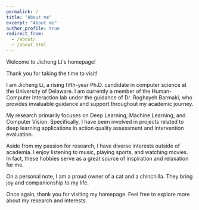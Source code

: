 ```yaml
---
permalink: /
title: "About me"
excerpt: "About me"
author_profile: true
redirect_from: 
  - /about/
  - /about.html
---
```


Welcome to Jicheng Li's homepage!

Thank you for taking the time to visit!

I am Jicheng Li, a rising fifth-year Ph.D. candidate in computer science at the University of Delaware. I am currently a member of the Human-Computer Interaction lab under the guidance of Dr. Roghayeh Barmaki, who provides invaluable guidance and support throughout my academic journey.

My research primarily focuses on Deep Learning, Machine Learning, and Computer Vision. Specifically, I have been involved in projects related to deep learning applications in action quality assessment and intervention evaluation.

Aside from my passion for research, I have diverse interests outside of academia. I enjoy listening to music, playing sports, and watching movies. In fact, these hobbies serve as a great source of inspiration and relaxation for me.

On a personal note, I am a proud owner of a cat and a chinchilla. They bring joy and companionship to my life.

Once again, thank you for visiting my homepage. Feel free to explore more about my research and interests.

